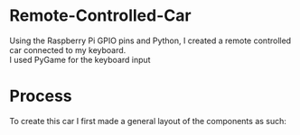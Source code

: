 # Remote-Controlled-Car
Using the Raspberry Pi GPIO pins and Python, I created a remote controlled car connected to my keyboard.  
I used PyGame for the keyboard input
# Process
To create this car I first made a general layout of the components as such:  
